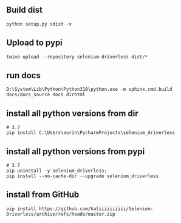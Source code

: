 ## Build dist
```shell
python setup.py sdist -v
```

## Upload to pypi
```shell
twine upload --repository selenium-driverless dist/*
```

## run docs
```shell
D:\System\Lib\Python\Python310\python.exe -m sphinx.cmd.build docs/docs_source docs dirhtml
```

## install all python versions from dir
```shell
# 3.7
pip install C:\Users\aurin\PycharmProjects\selenium_driverless
```

## install all python versions from pypi
```shell
# 3.7
pip uninstall -y selenium_driverless;
pip install --no-cache-dir --upgrade selenium_driverless
```

## install from GitHub
```shell
pip install https://github.com/kaliiiiiiiiii/Selenium-Driverless/archive/refs/heads/master.zip
```
